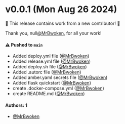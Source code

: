 # v0.0.1 (Mon Aug 26 2024)

:tada: This release contains work from a new contributor! :tada:

Thank you, null[@MrBwoken](https://github.com/MrBwoken), for all your work!

#### ⚠️ Pushed to `main`

- Added deploy.yml file ([@MrBwoken](https://github.com/MrBwoken))
- Added release.yml file ([@MrBwoken](https://github.com/MrBwoken))
- Added deploy.sh file ([@MrBwoken](https://github.com/MrBwoken))
- Added .autorc file ([@MrBwoken](https://github.com/MrBwoken))
- Added amber.yaml secrets file ([@MrBwoken](https://github.com/MrBwoken))
- Added flask quickstart ([@MrBwoken](https://github.com/MrBwoken))
- create .docker-compose.yml ([@MrBwoken](https://github.com/MrBwoken))
- create README.md ([@MrBwoken](https://github.com/MrBwoken))

#### Authors: 1

- [@MrBwoken](https://github.com/MrBwoken)
